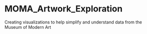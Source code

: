 # MOMA_Artwork_Exploration
Creating visualizations to help simplify and understand data from the Museum of Modern Art
